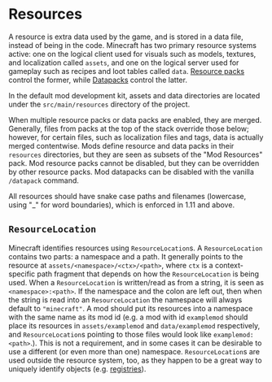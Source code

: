 Resources
=========

A resource is extra data used by the game, and is stored in a data file, instead of being in the code. 
Minecraft has two primary resource systems active: one on the logical client used for visuals such as models, textures, and localization called `assets`, and one on the logical server used for gameplay such as recipes and loot tables called `data`.
[Resource packs][respack] control the former, while [Datapacks][datapack] control the latter.

In the default mod development kit, assets and data directories are located under the `src/main/resources` directory of the project. 

When multiple resource packs or data packs are enabled, they are merged. Generally, files from packs at the top of the stack override those below; however, for certain files, such as localization files and tags, data is actually merged contentwise. Mods define resource and data packs in their `resources` directories, but they are seen as subsets of the "Mod Resources" pack. Mod resource packs cannot be disabled, but they can be overridden by other resource packs. Mod datapacks can be disabled with the vanilla `/datapack` command.

All resources should have snake case paths and filenames (lowercase, using "_" for word boundaries), which is enforced in 1.11 and above.

`ResourceLocation`
------------------

Minecraft identifies resources using `ResourceLocation`s. A `ResourceLocation` contains two parts: a namespace and a path. It generally points to the resource at `assets/<namespace>/<ctx>/<path>`, where `ctx` is a context-specific path fragment that depends on how the `ResourceLocation` is being used. When a `ResourceLocation` is written/read as from a string, it is seen as `<namespace>:<path>`. If the namespace and the colon are left out, then when the string is read into an `ResourceLocation` the namespace will always default to `"minecraft"`. A mod should put its resources into a namespace with the same name as its mod id (e.g. a mod with id `examplemod` should place its resources in `assets/examplemod` and `data/examplemod` respectively, and `ResourceLocation`s pointing to those files would look like `examplemod:<path>`.). This is not a requirement, and in some cases it can be desirable to use a different (or even more than one) namespace. `ResourceLocation`s are used outside the resource system, too, as they happen to be a great way to uniquely identify objects (e.g. [registries][]).

[respack]: ../resources/client/index.md
[datapack]: ../resources/server/index.md
[registries]: ./registries.md

